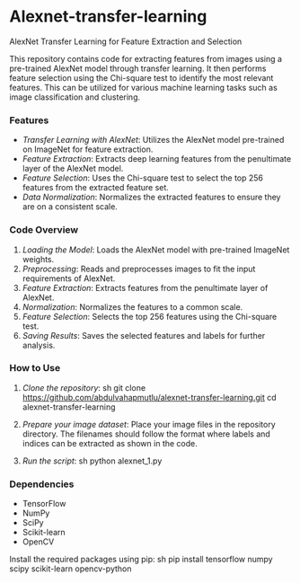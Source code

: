 # Alexnet-transfer-learning
 AlexNet Transfer Learning for Feature Extraction and Selection

 This repository contains code for extracting features from images using a pre-trained AlexNet model through transfer learning. It then performs feature selection using the Chi-square test to identify the most relevant features. This can be utilized for various machine learning tasks such as image classification and clustering.

### Features

- *Transfer Learning with AlexNet*: Utilizes the AlexNet model pre-trained on ImageNet for feature extraction.
- *Feature Extraction*: Extracts deep learning features from the penultimate layer of the AlexNet model.
- *Feature Selection*: Uses the Chi-square test to select the top 256 features from the extracted feature set.
- *Data Normalization*: Normalizes the extracted features to ensure they are on a consistent scale.

### Code Overview

1. *Loading the Model*: Loads the AlexNet model with pre-trained ImageNet weights.
2. *Preprocessing*: Reads and preprocesses images to fit the input requirements of AlexNet.
3. *Feature Extraction*: Extracts features from the penultimate layer of AlexNet.
4. *Normalization*: Normalizes the features to a common scale.
5. *Feature Selection*: Selects the top 256 features using the Chi-square test.
6. *Saving Results*: Saves the selected features and labels for further analysis.

### How to Use

1. *Clone the repository*:
   sh
   git clone https://github.com/abdulvahapmutlu/alexnet-transfer-learning.git
   cd alexnet-transfer-learning
   

2. *Prepare your image dataset*: Place your image files in the repository directory. The filenames should follow the format where labels and indices can be extracted as shown in the code.

3. *Run the script*:
   sh
   python alexnet_1.py
   

### Dependencies

- TensorFlow
- NumPy
- SciPy
- Scikit-learn
- OpenCV

Install the required packages using pip:
sh
pip install tensorflow numpy scipy scikit-learn opencv-python

